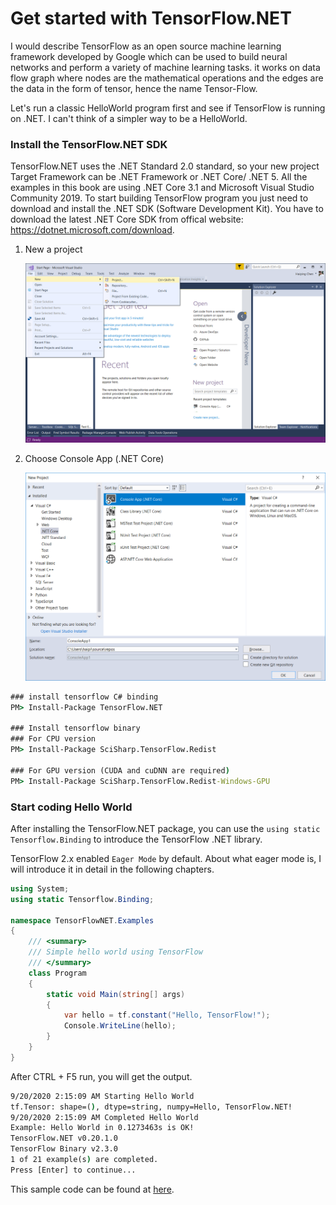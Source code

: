 # 	Get started with TensorFlow.NET

I would describe TensorFlow as an open source machine learning framework developed by Google which can be used to build neural networks and perform a variety of machine learning tasks. it works on data flow graph where nodes are the mathematical operations and the edges are the data in the form of tensor, hence the name Tensor-Flow. 



Let's run a classic HelloWorld program first and see if TensorFlow is running on .NET. I can't think of a simpler way to be a HelloWorld.



### Install the TensorFlow.NET SDK

TensorFlow.NET uses the .NET Standard 2.0 standard, so your new project Target Framework can be .NET Framework or .NET Core/ .NET 5.  All the examples in this book are using .NET Core 3.1 and Microsoft Visual Studio Community 2019. To start building TensorFlow program you just need to download and install the .NET SDK (Software Development Kit). You have to download the latest .NET Core SDK from offical website: https://dotnet.microsoft.com/download.



1. New a project

   ![New Project](_static/new-project.png)

2. Choose Console App (.NET Core)

   ![Console App](_static/new-project-console.png)



```cmd
### install tensorflow C# binding
PM> Install-Package TensorFlow.NET

### Install tensorflow binary
### For CPU version
PM> Install-Package SciSharp.TensorFlow.Redist

### For GPU version (CUDA and cuDNN are required)
PM> Install-Package SciSharp.TensorFlow.Redist-Windows-GPU
```

### Start coding Hello World

After installing the TensorFlow.NET package, you can use the `using static Tensorflow.Binding` to introduce the TensorFlow .NET library.

TensorFlow 2.x enabled `Eager Mode` by default. About what eager mode is, I will introduce it in detail in the following chapters.

```csharp
using System;
using static Tensorflow.Binding;

namespace TensorFlowNET.Examples
{
    /// <summary>
    /// Simple hello world using TensorFlow
    /// </summary>
    class Program
    {
        static void Main(string[] args)
        {
            var hello = tf.constant("Hello, TensorFlow!");
            Console.WriteLine(hello);
        }
    }
}
```
After CTRL + F5 run, you will get the output.
```cmd
9/20/2020 2:15:09 AM Starting Hello World
tf.Tensor: shape=(), dtype=string, numpy=Hello, TensorFlow.NET!
9/20/2020 2:15:09 AM Completed Hello World
Example: Hello World in 0.1273463s is OK!
TensorFlow.NET v0.20.1.0
TensorFlow Binary v2.3.0
1 of 21 example(s) are completed.
Press [Enter] to continue...
```

This sample code can be found at [here](https://github.com/SciSharp/SciSharp-Stack-Examples/blob/master/src/TensorFlowNET.Examples/HelloWorld.cs).

